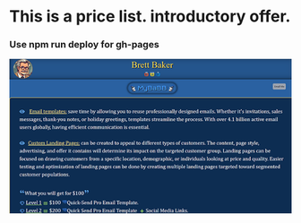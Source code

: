 <!-- note to self npm run deploy from the main branch for gh-pages -->

# This is a price list. introductory offer.

### Use npm run deploy for gh-pages

![image](100bucksReadme.png)
